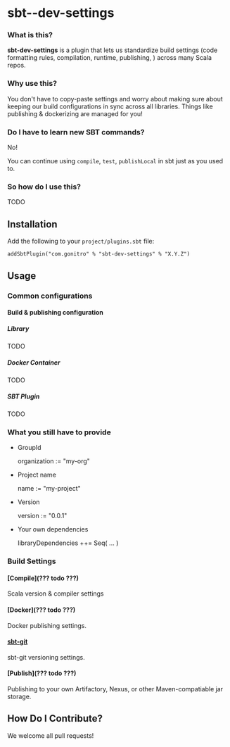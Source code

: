# sbt--dev-settings #

### What is this?

**sbt-dev-settings** is a plugin that lets us standardize build settings (code formatting rules, compilation, runtime, publishing, ) across many Scala repos.

### Why use this? 
 
You don't have to copy-paste settings and worry about making sure about keeping our build configurations in sync across all libraries.  Things like publishing & dockerizing are managed for you!

### Do I have to learn new SBT commands?

No!

You can continue using `compile`, `test`, `publishLocal` in sbt just as you used to.

### So how do I use this?

TODO

## Installation

Add the following to your `project/plugins.sbt` file:

    addSbtPlugin("com.gonitro" % "sbt-dev-settings" % "X.Y.Z")

## Usage

### Common configurations

#### Build & publishing configuration

##### Library

TODO

##### Docker Container

TODO

##### SBT Plugin

TODO

### What you still have to provide

+ GroupId

    organization := "my-org"

+ Project name

    name := "my-project"

+ Version

    version := "0.0.1"

+ Your own dependencies

    libraryDependencies ++= Seq( ... )

### Build Settings

#### [Compile](??? todo ???)

Scala version & compiler settings

#### [Docker](??? todo ???)

Docker publishing settings.

#### [sbt-git](???)

sbt-git versioning settings.

#### [Publish](??? todo ???)

Publishing to your own Artifactory, Nexus, or other Maven-compatiable jar storage.

## How Do I Contribute?

We welcome all pull requests!
